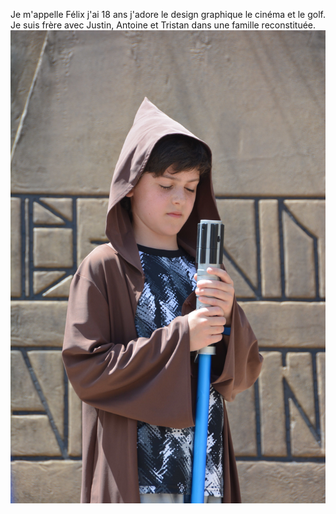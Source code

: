 Je m'appelle Félix j'ai 18 ans j'adore le design graphique le cinéma et le golf. Je suis frère avec Justin, Antoine et Tristan dans une famille reconstituée.
![image](media/STUDIO_JTA1_20170717_8072358972.jpg)
